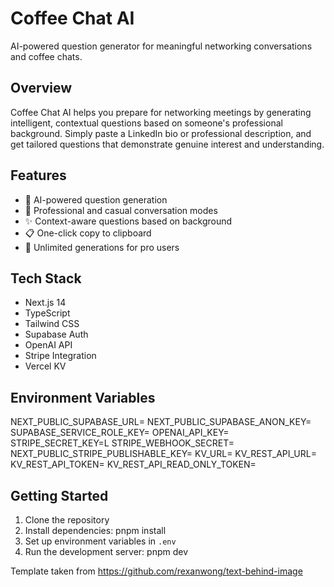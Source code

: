 # Coffee Chat AI

AI-powered question generator for meaningful networking conversations and coffee chats.

## Overview

Coffee Chat AI helps you prepare for networking meetings by generating intelligent, contextual questions based on someone's professional background. Simply paste a LinkedIn bio or professional description, and get tailored questions that demonstrate genuine interest and understanding.

## Features

- 🤖 AI-powered question generation
- 💬 Professional and casual conversation modes
- ✨ Context-aware questions based on background
- 📋 One-click copy to clipboard
- 🔄 Unlimited generations for pro users

## Tech Stack

- Next.js 14
- TypeScript
- Tailwind CSS
- Supabase Auth
- OpenAI API
- Stripe Integration
- Vercel KV

## Environment Variables
NEXT_PUBLIC_SUPABASE_URL=
NEXT_PUBLIC_SUPABASE_ANON_KEY=
SUPABASE_SERVICE_ROLE_KEY=
OPENAI_API_KEY=
STRIPE_SECRET_KEY=L
STRIPE_WEBHOOK_SECRET=
NEXT_PUBLIC_STRIPE_PUBLISHABLE_KEY=
KV_URL=
KV_REST_API_URL=
KV_REST_API_TOKEN=
KV_REST_API_READ_ONLY_TOKEN=


## Getting Started
1. Clone the repository
2. Install dependencies: pnpm install
3. Set up environment variables in `.env`
4. Run the development server: pnpm dev

Template taken from https://github.com/rexanwong/text-behind-image